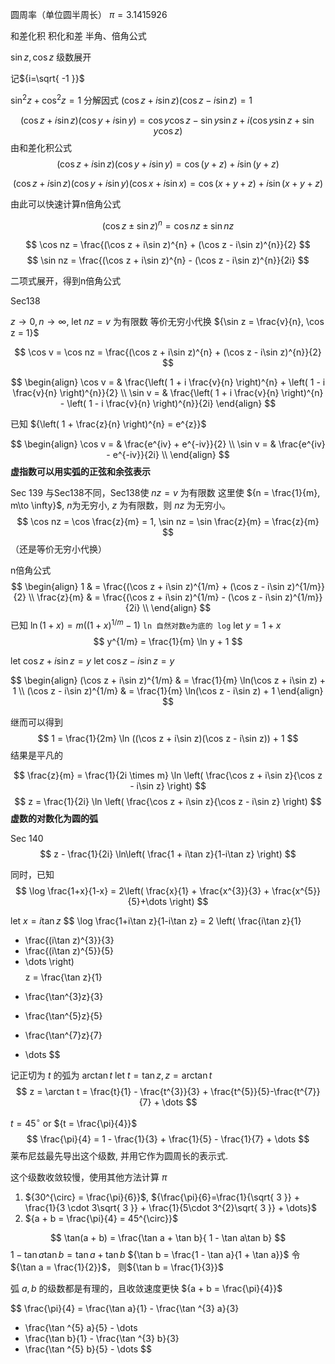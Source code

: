 
圆周率（单位圆半周长）
${\pi = 3.1415926}$

和差化积
积化和差
半角、倍角公式

$\sin z,\cos z$ 级数展开

记${i=\sqrt{ -1 }}$

${\sin ^{2} z + \cos ^{2}z = 1}$
分解因式
${(\cos z + i\sin z)(\cos z - i\sin z) = 1}$

$$
(\cos z + i\sin z)(\cos y + i\sin y) = 
\cos y\cos z - \sin y\sin z + i(\cos y\sin z + \sin y\cos z)
$$
由和差化积公式
$$
(\cos z + i\sin z)(\cos y + i\sin y) = 
\cos(y+z) + i\sin(y+z)
$$

$$
(\cos z + i\sin z)(\cos y + i\sin y)(\cos x + i\sin x) = 
\cos(x+y+z) + i\sin(x+y+z)
$$

由此可以快速计算n倍角公式

$$
(\cos z \pm \sin z)^{n} = \cos nz \pm \sin nz
$$

$$ \cos nz = \frac{(\cos z + i\sin z)^{n} + (\cos z - i\sin z)^{n}}{2} $$
$$ \sin nz = \frac{(\cos z + i\sin z)^{n} - (\cos z - i\sin z)^{n}}{2i} $$

二项式展开，得到n倍角公式

Sec138 

${z\to 0, n\to \infty}$, let ${nz = v}$ 为有限数
等价无穷小代换 ${\sin z = \frac{v}{n}, \cos z = 1}$

$$
\cos v = \cos nz = 
\frac{(\cos z + i\sin z)^{n} + (\cos z - i\sin z)^{n}}{2} 
$$

$$
\begin{align}
\cos v =  & 
\frac{\left( 1 + i \frac{v}{n} \right)^{n} + \left( 1 - i \frac{v}{n} \right)^{n}}{2} \\
\sin v =  & 
\frac{\left( 1 + i \frac{v}{n} \right)^{n} - \left( 1 - i \frac{v}{n} \right)^{n}}{2i}
\end{align}
$$

已知 ${\left( 1 + \frac{z}{n} \right)^{n} = e^{z}}$

$$
\begin{align}
\cos v = & \frac{e^{iv} + e^{-iv}}{2} \\
\sin v = & \frac{e^{iv} - e^{-iv}}{2i} \\
\end{align}
$$
**虚指数可以用实弧的正弦和余弦表示**

Sec 139
与Sec138不同，Sec138使 ${nz = v}$ 为有限数
这里使 ${n = \frac{1}{m}, m\to \infty}$, ${n}$为无穷小, ${z}$ 为有限数，则 ${nz}$ 为无穷小。
$$
\cos nz = \cos \frac{z}{m} = 1,
\sin nz = \sin \frac{z}{m} = \frac{z}{m}
$$
（还是等价无穷小代换）

n倍角公式
$$
\begin{align}
1 & = \frac{(\cos z + i\sin z)^{1/m} + (\cos z - i\sin z)^{1/m}}{2} \\
\frac{z}{m} & = \frac{(\cos z + i\sin z)^{1/m} - (\cos z - i\sin z)^{1/m}}{2i} \\
\end{align}
$$
已知 ${\ln(1+x) = m((1+x)^{1/m} - 1) }$ `ln 自然对数e为底的 log`
let ${y = 1+x}$
$$
y^{1/m} = \frac{1}{m} \ln y + 1
$$

let ${\cos z + i\sin z = y}$
let ${\cos z - i\sin z = y}$

$$
\begin{align}
(\cos z + i\sin z)^{1/m} & = \frac{1}{m} \ln(\cos z + i\sin z) + 1 \\
(\cos z - i\sin z)^{1/m} & = \frac{1}{m} \ln(\cos z - i\sin z) + 1
\end{align}
$$

继而可以得到
$$ 1 = \frac{1}{2m} \ln ((\cos z + i\sin z)(\cos z - i\sin z)) + 1 $$
结果是平凡的

$$
\frac{z}{m} = \frac{1}{2i \times m} \ln \left( \frac{\cos z + i\sin z}{\cos z - i\sin z} \right)
$$
$$
z = \frac{1}{2i} \ln \left( \frac{\cos z + i\sin z}{\cos z - i\sin z} \right)
$$
**虚数的对数化为圆的弧**

Sec 140
$$
z - \frac{1}{2i} \ln\left( \frac{1 + i\tan z}{1-i\tan z} \right)
$$

同时，已知
$$
\log \frac{1+x}{1-x} = 2\left( \frac{x}{1} + \frac{x^{3}}{3} + \frac{x^{5}}{5}+\dots \right)
$$

let ${x = i\tan z}$
$$
\log \frac{1+i\tan z}{1-i\tan z} = 2 \left( \frac{i\tan z}{1}
+ \frac{(i\tan z)^{3}}{3} 
+ \frac{(i\tan z)^{5}}{5} 
+ \dots
\right)
$$
$$
z = \frac{\tan z}{1} 
- \frac{\tan^{3}z}{3}
+ \frac{\tan^{5}z}{5}
- \frac{\tan^{7}z}{7}
+ \dots
$$

记正切为 ${t}$ 的弧为 ${\arctan t}$
let ${t = \tan z, z = \arctan t}$
$$
z = \arctan t = \frac{t}{1} - \frac{t^{3}}{3} + \frac{t^{5}}{5}-\frac{t^{7}}{7} + \dots
$$

${t = 45^{\circ}}$ or ${t = \frac{\pi}{4}}$
$$
\frac{\pi}{4} = 1 - \frac{1}{3} + \frac{1}{5} - \frac{1}{7} + \dots
$$
莱布尼兹最先导出这个级数, 并用它作为圆周长的表示式.

这个级数收敛较慢，使用其他方法计算 ${\pi}$

1. ${30^{\circ} = \frac{\pi}{6}}$, ${\frac{\pi}{6}=\frac{1}{\sqrt{ 3 }} + \frac{1}{3 \cdot 3\sqrt{ 3 }} + \frac{1}{5\cdot 3^{2}\sqrt{ 3 }} + \dots}$
2. ${a + b = \frac{\pi}{4} = 45^{\circ}}$

$$
\tan(a + b) = \frac{\tan a + \tan b}{ 1 - \tan a\tan b}
$$
${1 - \tan a\tan b = \tan a + \tan b}$
${\tan b = \frac{1 - \tan a}{1 + \tan a}}$
令${\tan a = \frac{1}{2}}$， 则${\tan b = \frac{1}{3}}$

弧 ${a,b}$ 的级数都是有理的，且收敛速度更快
${a + b = \frac{\pi}{4}}$

$$
\frac{\pi}{4} = 
\frac{\tan a}{1} - \frac{\tan ^{3} a}{3} 
+ \frac{\tan ^{5} a}{5} - \dots 
+ \frac{\tan b}{1} - \frac{\tan ^{3} b}{3} 
+ \frac{\tan ^{5} b}{5} - \dots 
$$

